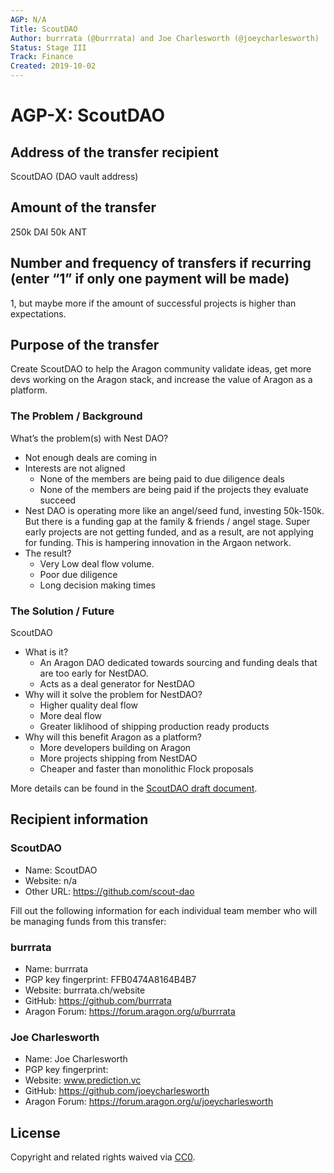 ```yaml
---
AGP: N/A
Title: ScoutDAO
Author: burrrata (@burrrata) and Joe Charlesworth (@joeycharlesworth)
Status: Stage III
Track: Finance
Created: 2019-10-02
---
```


# AGP-X: ScoutDAO

## Address of the transfer recipient

ScoutDAO (DAO vault address)

## Amount of the transfer

250k DAI
50k ANT

## Number and frequency of transfers if recurring (enter “1” if only one payment will be made)

1, but maybe more if the amount of successful projects is higher than expectations.

## Purpose of the transfer

Create ScoutDAO to help the Aragon community validate ideas, get more devs working on the Aragon stack, and increase the value of Aragon as a platform.

### The Problem / Background

What’s the problem(s) with Nest DAO? 
- Not enough deals are coming in
- Interests are not aligned
  - None of the members are being paid to due diligence deals
  - None of the members are being paid if the projects they evaluate succeed 
- Nest DAO is operating more like an angel/seed fund, investing 50k-150k. But there is a funding gap at the family & friends / angel stage. Super early projects are not getting funded, and as a result, are not applying for funding. This is hampering innovation in the Argaon network.
- The result? 
  - Very Low deal flow volume.
  - Poor due diligence 
  - Long decision making times  

### The Solution / Future
 
ScoutDAO 
- What is it? 
  - An Aragon DAO dedicated towards sourcing and funding deals that are too early for NestDAO.
  - Acts as a deal generator for NestDAO
- Why will it solve the problem for NestDAO? 
  - Higher quality deal flow
  - More deal flow
  - Greater liklihood of shipping production ready products
- Why will this benefit Aragon as a platform?
  - More developers building on Aragon
  - More projects shipping from NestDAO 
  - Cheaper and faster than monolithic Flock proposals

More details can be found in the [ScoutDAO draft document](https://github.com/scout-dao/dao/blob/master/scoutdao-draft.md).

## Recipient information

### ScoutDAO
- Name: ScoutDAO
- Website: n/a
- Other URL: https://github.com/scout-dao 

Fill out the following information for each individual team member who will be managing funds from this transfer:

### burrrata
- Name: burrrata
- PGP key fingerprint: FFB0474A8164B4B7 
- Website: burrrata.ch/website
- GitHub: https://github.com/burrrata
- Aragon Forum: https://forum.aragon.org/u/burrrata

### Joe Charlesworth
- Name: Joe Charlesworth
- PGP key fingerprint:  
- Website: www.prediction.vc
- GitHub: https://github.com/joeycharlesworth
- Aragon Forum: https://forum.aragon.org/u/joeycharlesworth

## License
Copyright and related rights waived via [CC0](https://creativecommons.org/publicdomain/zero/1.0/).
